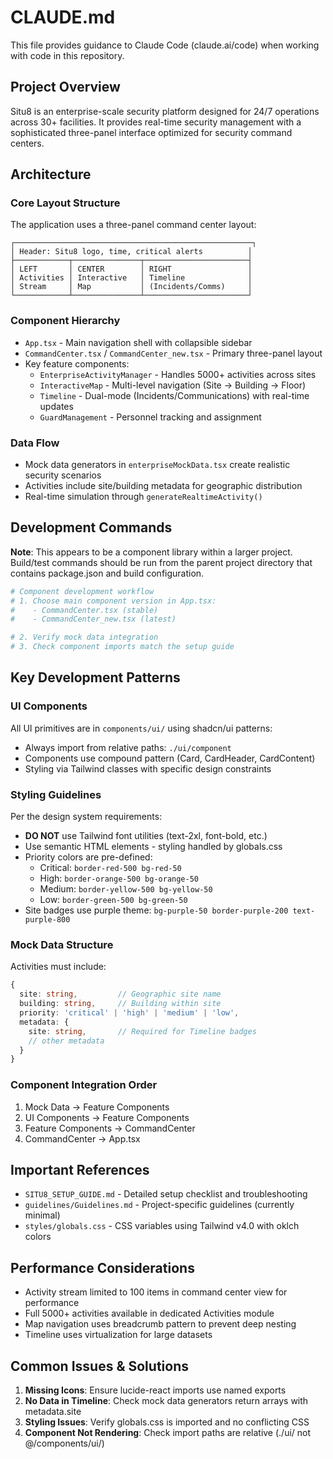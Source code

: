 # CLAUDE.md

This file provides guidance to Claude Code (claude.ai/code) when working with code in this repository.

## Project Overview

Situ8 is an enterprise-scale security platform designed for 24/7 operations across 30+ facilities. It provides real-time security management with a sophisticated three-panel interface optimized for security command centers.

## Architecture

### Core Layout Structure
The application uses a three-panel command center layout:

```
┌─────────────────────────────────────────────────────┐
│ Header: Situ8 logo, time, critical alerts          │
├────────────┬───────────────┬───────────────────────┤
│ LEFT       │ CENTER        │ RIGHT                 │
│ Activities │ Interactive   │ Timeline              │
│ Stream     │ Map           │ (Incidents/Comms)     │
└────────────┴───────────────┴───────────────────────┘
```

### Component Hierarchy
- `App.tsx` - Main navigation shell with collapsible sidebar
- `CommandCenter.tsx` / `CommandCenter_new.tsx` - Primary three-panel layout
- Key feature components:
  - `EnterpriseActivityManager` - Handles 5000+ activities across sites
  - `InteractiveMap` - Multi-level navigation (Site → Building → Floor)
  - `Timeline` - Dual-mode (Incidents/Communications) with real-time updates
  - `GuardManagement` - Personnel tracking and assignment

### Data Flow
- Mock data generators in `enterpriseMockData.tsx` create realistic security scenarios
- Activities include site/building metadata for geographic distribution
- Real-time simulation through `generateRealtimeActivity()`

## Development Commands

**Note**: This appears to be a component library within a larger project. Build/test commands should be run from the parent project directory that contains package.json and build configuration.

```bash
# Component development workflow
# 1. Choose main component version in App.tsx:
#    - CommandCenter.tsx (stable)
#    - CommandCenter_new.tsx (latest)

# 2. Verify mock data integration
# 3. Check component imports match the setup guide
```

## Key Development Patterns

### UI Components
All UI primitives are in `components/ui/` using shadcn/ui patterns:
- Always import from relative paths: `./ui/component`
- Components use compound pattern (Card, CardHeader, CardContent)
- Styling via Tailwind classes with specific design constraints

### Styling Guidelines
Per the design system requirements:
- **DO NOT** use Tailwind font utilities (text-2xl, font-bold, etc.)
- Use semantic HTML elements - styling handled by globals.css
- Priority colors are pre-defined:
  - Critical: `border-red-500 bg-red-50`
  - High: `border-orange-500 bg-orange-50`
  - Medium: `border-yellow-500 bg-yellow-50`
  - Low: `border-green-500 bg-green-50`
- Site badges use purple theme: `bg-purple-50 border-purple-200 text-purple-800`

### Mock Data Structure
Activities must include:
```typescript
{
  site: string,         // Geographic site name
  building: string,     // Building within site
  priority: 'critical' | 'high' | 'medium' | 'low',
  metadata: {
    site: string,       // Required for Timeline badges
    // other metadata
  }
}
```

### Component Integration Order
1. Mock Data → Feature Components
2. UI Components → Feature Components  
3. Feature Components → CommandCenter
4. CommandCenter → App.tsx

## Important References

- `SITU8_SETUP_GUIDE.md` - Detailed setup checklist and troubleshooting
- `guidelines/Guidelines.md` - Project-specific guidelines (currently minimal)
- `styles/globals.css` - CSS variables using Tailwind v4.0 with oklch colors

## Performance Considerations

- Activity stream limited to 100 items in command center view for performance
- Full 5000+ activities available in dedicated Activities module
- Map navigation uses breadcrumb pattern to prevent deep nesting
- Timeline uses virtualization for large datasets

## Common Issues & Solutions

1. **Missing Icons**: Ensure lucide-react imports use named exports
2. **No Data in Timeline**: Check mock data generators return arrays with metadata.site
3. **Styling Issues**: Verify globals.css is imported and no conflicting CSS
4. **Component Not Rendering**: Check import paths are relative (./ui/ not @/components/ui/)